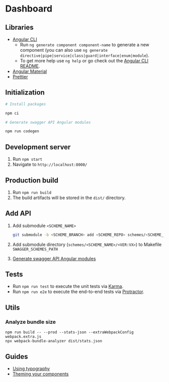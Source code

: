 # Dashboard

## Libraries

-   [Angular CLI](https://github.com/angular/angular-cli)
    -   Run `ng generate component component-name` to generate a new component (you can also use `ng generate directive|pipe|service|class|guard|interface|enum|module`).
    -   To get more help use `ng help` or go check out the [Angular CLI README](https://github.com/angular/angular-cli/blob/master/README.md).
-   [Angular Material](https://material.angular.io/)
-   [Prettier](https://prettier.io/)

## Initialization

```sh
# Install packages

npm ci

# Generate swagger API Angular modules

npm run codegen
```

## Development server

1. Run `npm start`
1. Navigate to `http://localhost:8000/`

## Production build

1. Run `npm run build`
1. The build artifacts will be stored in the `dist/` directory.

## Add API

1.  Add submodule `<SCHEME_NAME>`

    ```sh
    git submodule -b <SCHEME_BRANCH> add <SCHEME_REPO> schemes/<SCHEME_NAME>/<VER:VX>
    ```

1.  Add submodule directory (`schemes/<SCHEME_NAME>/<VER:VX>`) to Makefile `SWAGGER_SCHEMES_PATH`
1.  [Generate swagger API Angular modules](#initialization)

## Tests

-   Run `npm run test` to execute the unit tests via [Karma](https://karma-runner.github.io).
-   Run `npm run e2e` to execute the end-to-end tests via [Protractor](http://www.protractortest.org/).

## Utils

### Analyze bundle size

    npm run build -- --prod --stats-json --extraWebpackConfig webpack.extra.js
    npx webpack-bundle-analyzer dist/stats.json

## Guides

-   [Using typography](https://material.angular.io/guide/typography)
-   [Theming your components](https://material.angular.io/guide/theming-your-components)
